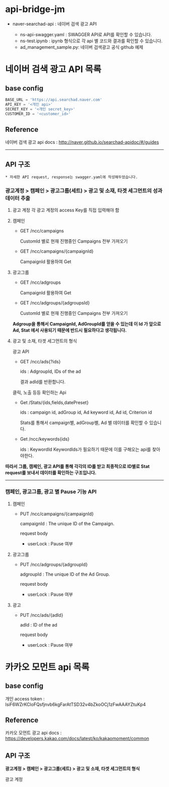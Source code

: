 # api-bridge-jm

* naver-searchad-api : 네이버 검색 광고 API

  * ns-api-swagger.yaml : SWAGGER API로 API를 확인할 수 있습니다.
  * ns-test.ipynb : ipynb 형식으로 각 api 별 코드와 결과를 확인할 수 있습니다. 
  * ad_management_sample.py: 네이버 검색광고 공식 github 예제


# 네이버 검색 광고 API 목록

## base config

```python
BASE_URL = 'https://api.searchad.naver.com'
API_KEY = '<개인 api>'
SECRET_KEY = '<개인 secret_key>'
CUSTOMER_ID = '<customer_id>'
```

## Reference
네이버 검색 광고 api docs  : http://naver.github.io/searchad-apidoc/#/guides

---

## API 구조

    * 자세한 API request, response는 swagger.yaml에 작성해두었습니다. 

### 광고계정 > 캠페인 > 광고그룹(세트) > 광고 및 소재, 타겟 세그먼트의 성과 데이터 추출

1. 광고 계정
    각 광고 계정의 access Key를 직접 입력해야 함

2. 캠페인
   * GET /ncc/campaigns
        
        CustomId 별로 현재 진행중인 Campaigns 전부 가져오기
   
   * GET /ncc/campaigns/{campaignId}
    
        CampaignId 활용하여 Get

3. 광고그룹
    * GET /ncc/adgroups 
    
        CampaignId 활용하여 Get
    
    * GET /ncc/adgroups/{adgroupsId}

        CustomId 별로 현재 진행중인 Campaigns 전부 가져오기

    **Adgroup을 통해서 CampaignId, AdGroupId를 얻을 수 있는데 이 Id 가 앞으로 Ad, Stat 에서 사용되기 때문에 반드시 필요하다고 생각됩니다.**

4. 광고 및 소재, 타겟 세그먼트의 형식

    광고 API

    * GET /ncc/ads{?ids}

        ids : AdgroupId, IDs of the ad

        결과 adId를 반환합니다. 


    클릭, 노출 등등 확인하는 Api

    * Get /Stats/{ids,fields,datePreset}
    
        ids : campaign id, adGroup id, Ad keyword id, Ad id, Criterion id

        Stats를 통해서 campaign별, adGroup별, Ad 별 데이터를 확인할 수 있습니다.

    * Get /ncc/keywords{ids}

        ids : KeywordId
        KeywordIds가 필요하기 때문에 이를 구해오는 api를 찾아야한다. 

**따라서 그룹, 캠페인, 광고 API를 통해 각각의 ID를 받고 최종적으로 ID별로 Stat request를 보내서 데이터를 확인하는 구조입니다.**

--- 

### 캠페인, 광고그룹, 광고 별 Pause 기능 API

1. 캠페인 

    * PUT /ncc/campaigns/{campaignId} 

        campaignId : The unique ID of the Campaign.
        
        request body
        * userLock : Pause 여부

2. 광고그룹

    * PUT /ncc/adgroups/{adgroupId}

        adgroupId : The unique ID of the Ad Group.

        request body
        * userLock : Pause 여부

3. 광고
   
   * PUT /ncc/ads/{adId}

        adId : ID of the ad

        request body
        * userLock : Pause 여부


# 카카오 모먼트 api 목록


## base config

개인 access token : lsiF6WZrKCloFQsfjnvb6kgFarAtTSD32v4bZkoOCj1zFwAAAYZtuKp4

## Reference

카카오 모먼트 광고 api docs : https://developers.kakao.com/docs/latest/ko/kakaomoment/common

## API 구조

**광고계정 > 캠페인 > 광고그룹(세트) > 광고 및 소재, 타겟 세그먼트의 형식**

광고 계정 
